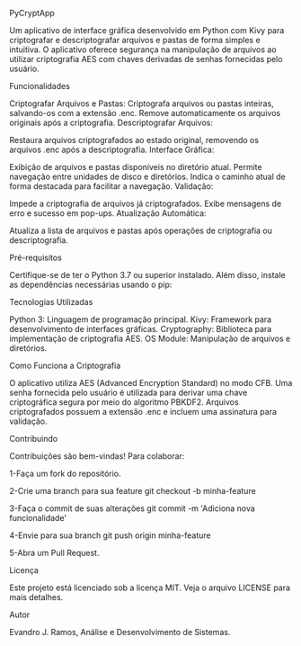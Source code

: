 PyCryptApp

Um aplicativo de interface gráfica desenvolvido em Python com Kivy para criptografar e descriptografar arquivos e pastas de forma simples e intuitiva. 
O aplicativo oferece segurança na manipulação de arquivos ao utilizar criptografia AES com chaves derivadas de senhas fornecidas pelo usuário.

Funcionalidades

Criptografar Arquivos e Pastas:
Criptografa arquivos ou pastas inteiras, salvando-os com a extensão .enc.
Remove automaticamente os arquivos originais após a criptografia.
Descriptografar Arquivos:

Restaura arquivos criptografados ao estado original, removendo os arquivos .enc após a descriptografia.
Interface Gráfica:

Exibição de arquivos e pastas disponíveis no diretório atual.
Permite navegação entre unidades de disco e diretórios.
Indica o caminho atual de forma destacada para facilitar a navegação.
Validação:

Impede a criptografia de arquivos já criptografados.
Exibe mensagens de erro e sucesso em pop-ups.
Atualização Automática:

Atualiza a lista de arquivos e pastas após operações de criptografia ou descriptografia.

Pré-requisitos

Certifique-se de ter o Python 3.7 ou superior instalado. Além disso, instale as dependências necessárias usando o pip:

Tecnologias Utilizadas

Python 3: Linguagem de programação principal.
Kivy: Framework para desenvolvimento de interfaces gráficas.
Cryptography: Biblioteca para implementação de criptografia AES.
OS Module: Manipulação de arquivos e diretórios.

Como Funciona a Criptografia

O aplicativo utiliza AES (Advanced Encryption Standard) no modo CFB.
Uma senha fornecida pelo usuário é utilizada para derivar uma chave criptográfica segura por meio do algoritmo PBKDF2.
Arquivos criptografados possuem a extensão .enc e incluem uma assinatura para validação.

Contribuindo

Contribuições são bem-vindas! Para colaborar:

1-Faça um fork do repositório.

2-Crie uma branch para sua feature
  git checkout -b minha-feature
  
3-Faça o commit de suas alterações
  git commit -m 'Adiciona nova funcionalidade'
  
4-Envie para sua branch
  git push origin minha-feature
  
5-Abra um Pull Request.

Licença

Este projeto está licenciado sob a licença MIT. Veja o arquivo LICENSE para mais detalhes.

Autor

Evandro J. Ramos,
Análise e Desenvolvimento de Sistemas.

